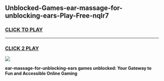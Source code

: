 
## Unblocked-Games-ear-massage-for-unblocking-ears-Play-Free-nqlr7
<h3>
<a href="https://premium76.site?title=ear-massage-for-unblocking-ears&ref=23A">CLICK TO PLAY</a></h3>
<hr>

<h3>
<a href="https://premium76.site?title=ear-massage-for-unblocking-ears&ref=23A">CLICK 2 PLAY</a>
  
</h3>

<a href="https://premium76.site?title=ear-massage-for-unblocking-ears&ref=23A"><img src="https://clearcache.store/games.png"></a>


**ear-massage-for-unblocking-ears games unblocked: Your Gateway to Fun and Accessible Online Gaming**
